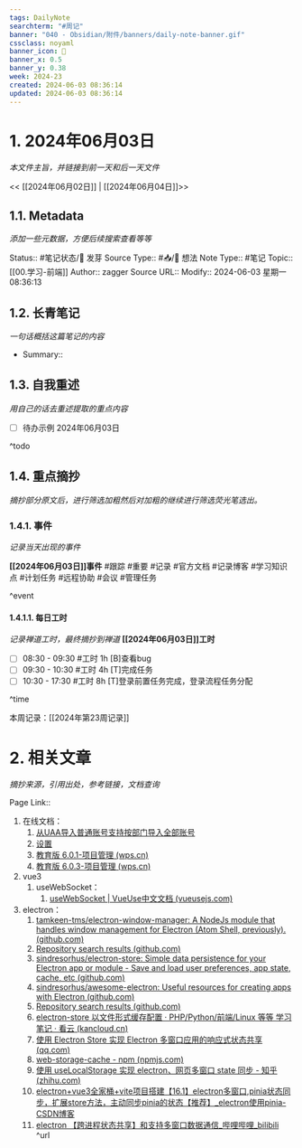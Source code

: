 ```yaml
---
tags: DailyNote
searchterm: "#周记"
banner: "040 - Obsidian/附件/banners/daily-note-banner.gif"
cssclass: noyaml
banner_icon: 💌
banner_x: 0.5
banner_y: 0.38
week: 2024-23
created: 2024-06-03 08:36:14
updated: 2024-06-03 08:36:14
---
```


# 1. 2024年06月03日

_本文件主旨，并链接到前一天和后一天文件_

<< [[2024年06月02日]] | [[2024年06月04日]]>>

## 1.1. Metadata

_添加一些元数据，方便后续搜索查看等等_

Status:: #笔记状态/🌱 发芽
Source Type:: #📥/💭 想法 
Note Type:: #笔记
Topic:: [[00.学习-前端]]
Author:: zagger
Source URL::
Modify:: 2024-06-03 星期一 08:36:13

## 1.2. 长青笔记

_一句话概括这篇笔记的内容_

- Summary::

## 1.3. 自我重述

_用自己的话去重述提取的重点内容_

- [ ] 待办示例 2024年06月03日

^todo

## 1.4. 重点摘抄

_摘抄部分原文后，进行筛选加粗然后对加粗的继续进行筛选荧光笔选出。_

### 1.4.1. 事件

_记录当天出现的事件_

**[[2024年06月03日]]事件** 
#跟踪 #重要 #记录 #官方文档 #记录博客 #学习知识点 #计划任务 #远程协助 #会议 #管理任务

^event

#### 1.4.1.1. 每日工时

_记录禅道工时，最终摘抄到禅道_
**[[2024年06月03日]]工时**
- [ ] 08:30 - 09:30 #工时  1h [B]查看bug
- [ ] 09:30 - 10:30 #工时  4h [T]完成任务
- [ ] 10:30 - 17:30 #工时  8h [T]登录前置任务完成，登录流程任务分配

^time

本周记录：[[2024年第23周记录]]

# 2. 相关文章

_摘抄来源，引用出处，参考链接，文档查询_

Page Link::
1. 在线文档：
	1. [从UAA导入普通账号支持按部门导入全部账号](http://172.16.203.30:8005/%E6%95%99%E8%82%B2%E6%A1%8C%E9%9D%A2%E4%BA%91%E7%B3%BB%E5%88%975.6.3/YD/%E4%B8%BB%E7%89%88%E6%9C%AC/start.html#id=mw3usz&p=%E4%BB%8Euaa%E5%AF%BC%E5%85%A5%E6%99%AE%E9%80%9A%E8%B4%A6%E5%8F%B7%E6%94%AF%E6%8C%81%E6%8C%89%E9%83%A8%E9%97%A8%E5%AF%BC%E5%85%A5%E5%85%A8%E9%83%A8%E8%B4%A6%E5%8F%B7&g=1)
	2. [设置](http://172.16.203.30:8005/%E6%95%99%E8%82%B2%E6%A1%8C%E9%9D%A2%E4%BA%91%E7%B3%BB%E5%88%976.0.3/TSpace%E5%AE%A2%E6%88%B7%E7%AB%AF/#id=pnmien&p=%E8%AE%BE%E7%BD%AE&g=1)
	3. [教育版 6.0.1-项目管理 (wps.cn)](https://pm.wps.cn/?vcl_cli=st&group_id=1769798260#/project/1703149225356821)
	4. [教育版 6.0.3-项目管理 (wps.cn)](https://pm.wps.cn/?vcl_cli=st&group_id=1769798260#/project/1712625117321129)
2. vue3
	1. useWebSocket：
		1. [useWebSocket | VueUse中文文档 (vueusejs.com)](https://www.vueusejs.com/core/useWebSocket/#type-declarations)
3. electron：
	1. [tamkeen-tms/electron-window-manager: A NodeJs module that handles window management for Electron (Atom Shell, previously). (github.com)](https://github.com/tamkeen-tms/electron-window-manager)
	2. [Repository search results (github.com)](https://github.com/search?q=electron-window-manager&type=repositories)
	3. [sindresorhus/electron-store: Simple data persistence for your Electron app or module - Save and load user preferences, app state, cache, etc (github.com)](https://github.com/sindresorhus/electron-store)
	4. [sindresorhus/awesome-electron: Useful resources for creating apps with Electron (github.com)](https://github.com/sindresorhus/awesome-electron)
	5. [Repository search results (github.com)](https://github.com/search?q=awesome%20electron&type=repositories)
	6. [electron-store 以文件形式缓存配置 · PHP/Python/前端/Linux 等等 学习笔记 · 看云 (kancloud.cn)](https://www.kancloud.cn/idcpj/python/1017775)
	7. [使用 Electron Store 实现 Electron 多窗口应用的响应式状态共享 (qq.com)](https://mp.weixin.qq.com/s/XqfVr2Q4gDGapKuHkJD5Cg)
	8. [web-storage-cache - npm (npmjs.com)](https://www.npmjs.com/package/web-storage-cache)
	9. [使用 useLocalStorage 实现 electron、网页多窗口 state 同步 - 知乎 (zhihu.com)](https://zhuanlan.zhihu.com/p/614211432)
	10. [electron+vue3全家桶+vite项目搭建【16.1】electron多窗口,pinia状态同步，扩展store方法，主动同步pinia的状态【推荐】_electron使用pinia-CSDN博客](https://blog.csdn.net/qq_42365534/article/details/132438060)
	11. [electron 【跨进程状态共享】和支持多窗口数据通信_哔哩哔哩_bilibili](https://www.bilibili.com/video/BV1pT421i7TN/?vd_source=af94dc11f0a1751ebb3c2090844ad9f6)
^url
